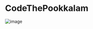 # CodeThePookkalam

![image](https://user-images.githubusercontent.com/89596180/131153700-69214dd6-68d3-4558-9a49-1deb3bd8bafe.png)
